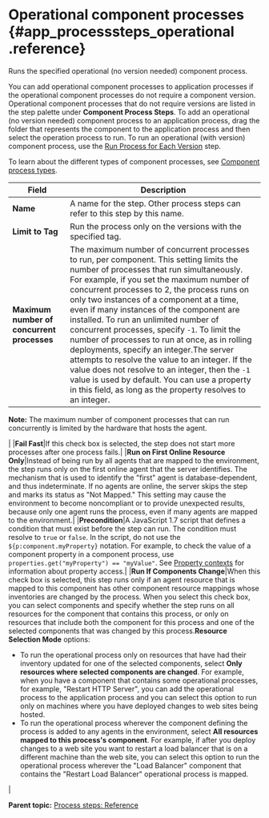 # Operational component processes {#app_processsteps_operational .reference}

Runs the specified operational \(no version needed\) component process.

You can add operational component processes to application processes if the operational component processes do not require a component version. Operational component processes that do not require versions are listed in the step palette under **Component Process Steps**. To add an operational \(no version needed\) component process to an application process, drag the folder that represents the component to the application process and then select the operation process to run. To run an operational \(with version\) component process, use the [Run Process for Each Version](app_processsteps_run_process_version.md) step.

To learn about the different types of component processes, see [Component process types](comp_process_types.md).

|Field|Description|
|-----|-----------|
|**Name**|A name for the step. Other process steps can refer to this step by this name.|
|**Limit to Tag**|Run the process only on the versions with the specified tag.|
|**Maximum number of concurrent processes**|The maximum number of concurrent processes to run, per component. This setting limits the number of processes that run simultaneously. For example, if you set the maximum number of concurrent processes to 2, the process runs on only two instances of a component at a time, even if many instances of the component are installed. To run an unlimited number of concurrent processes, specify `-1`. To limit the number of processes to run at once, as in rolling deployments, specify an integer.The server attempts to resolve the value to an integer. If the value does not resolve to an integer, then the `-1` value is used by default. You can use a property in this field, as long as the property resolves to an integer.

**Note:** The maximum number of component processes that can run concurrently is limited by the hardware that hosts the agent.

|
|**Fail Fast**|If this check box is selected, the step does not start more processes after one process fails.|
|**Run on First Online Resource Only**|Instead of being run by all agents that are mapped to the environment, the step runs only on the first online agent that the server identifies. The mechanism that is used to identify the "first" agent is database-dependent, and thus indeterminate. If no agents are online, the server skips the step and marks its status as "Not Mapped." This setting may cause the environment to become noncompliant or to provide unexpected results, because only one agent runs the process, even if many agents are mapped to the environment.|
|**Precondition**|A JavaScript 1.7 script that defines a condition that must exist before the step can run. The condition must resolve to `true` or `false`. In the script, do not use the `${p:component.myProperty}` notation. For example, to check the value of a component property in a component process, use `properties.get("myProperty") == "myValue"`. See [Property contexts](ud_properties_context.md#) for information about property access.|
|**Run If Components Change**|When this check box is selected, this step runs only if an agent resource that is mapped to this component has other component resource mappings whose inventories are changed by the process. When you select this check box, you can select components and specify whether the step runs on all resources for the component that contains this process, or only on resources that include both the component for this process and one of the selected components that was changed by this process.**Resource Selection Mode** options:

-   To run the operational process only on resources that have had their inventory updated for one of the selected components, select **Only resources where selected components are changed**. For example, when you have a component that contains some operational processes, for example, "Restart HTTP Server", you can add the operational process to the application process and you can select this option to run only on machines where you have deployed changes to web sites being hosted.
-   To run the operational process wherever the component defining the process is added to any agents in the environment, select **All resources mapped to this process's component**. For example, if after you deploy changes to a web site you want to restart a load balancer that is on a different machine than the web site, you can select this option to run the operational process wherever the "Load Balancer" component that contains the "Restart Load Balancer" operational process is mapped.

|

**Parent topic:** [Process steps: Reference](../topics/app_processSteps.md)

